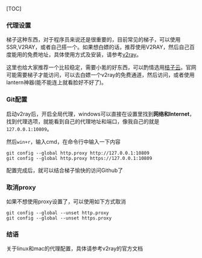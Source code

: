 [TOC]

### 代理设置

梯子这种东西，对于程序员来说还是很重要的，目前常见的梯子，可以使用SSR,V2RAY，或者自己搭一个。如果想白嫖的话，推荐使用V2RAY，然后自己百度能用的免费地址，具体使用方式及安装，请参考[v2ray](https://github.com/v2ray/v2ray-core "v2ray")。

这里也给大家推荐一个比较稳定，需要小氪的好东西，可以酌情选用[桔子云](https://juzicloud.net/user "桔子云")。官网可能需要梯子才能访问，可以去白嫖一个v2ray的免费通道，然后访问，或者使用lantern神器(能不能连上就看脸好不好了)。

### Git配置

启动v2ray后，开启全局代理，windows可以直接在设置里找到**网络和Internet**，找到代理选项，就能看到自己的代理地址和端口，像我自己的就是```127.0.0.1:10809```。

然后```win+r```，输入cmd，在命令行中输入一下内容

```Shell
git config --global http.proxy http://127.0.0.1:10809
git config --global http.proxy https://127.0.0.1:10809
```

配置完成后，就可以结合梯子愉快的访问Github了

### 取消proxy

如果不想使用proxy设置了，可以使用如下方式取消
```Shell
git config --global --unset http.proxy
git config --global --unset https.proxy
```

### 结语

关于linux和mac的代理配置，具体请参考v2ray的官方文档